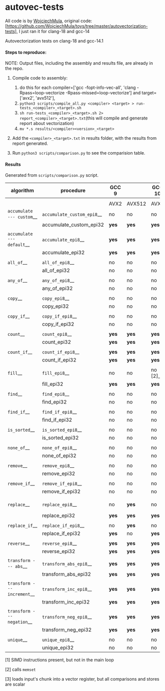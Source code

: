# autovec-tests
All code is by [WojciechMula](https://github.com/WojciechMula), original code: [https://github.com/WojciechMula/toys/tree/master/autovectorization-tests], I just ran it for clang-18 and gcc-14

Autovectorization tests on clang-18 and gcc-14.1 

#### Steps to reproduce:
NOTE: Output files, including the assembly and results file, are already in the repo.

1. Compile code to assembly:
	1. do this for each compiler=['gcc -fopt-info-vec-all', 'clang -Rpass=loop-vectorize -Rpass-missed=loop-vectorize'] and target=['avx2', 'avx512'],
	2. `python3 scripts/compile_all.py <compiler> <target> > run-tests_<compiler>_<target>.sh`
	3. `sh run-tests_<compiler>_<target>.sh 2> report_<compiler>_<target>.txt`(this will compile and generate report about vectorization)
	4. `mv *.s results/<compiler><version>_<target>`
2. Add the `<compiler>_<target>.txt` in results folder, with the results from report generated.

3. Run `python3 scripts/comparison.py` to see the comparision table.

#### Results

Generated from `scripts/comparison.py` script.

|           algorithm           |          procedure           |        GCC 9        |           |       GCC 10        |           |       GCC 14        |           |       Clang 9       |           |      Clang 11       |           |      Clang 18       |           |
|-------------------------------|------------------------------|---------------------|-----------|---------------------|-----------|---------------------|-----------|---------------------|-----------|---------------------|-----------|---------------------|-----------|
|                               |                              |                     |           |                     |           |                     |           |                     |           |                     |           |                     |           |
|                               |                              |   AVX2              |  AVX512   |   AVX2              |  AVX512   |   AVX2              |  AVX512   |   AVX2              |  AVX512   |   AVX2              |  AVX512   |   AVX2              |  AVX512   |
|  `accumulate --- custom`__    |  `accumulate_custom_epi8`__  |  no                 |  no       |  no                 |  no       |  no                 |  no       |  no                 |  no       |  no                 |  no       |  no                 |  no       |
|                               |  accumulate_custom_epi32     |  **yes**            |  **yes**  |  **yes**            |  **yes**  |  **yes**            |  **yes**  |  **yes**            |  **yes**  |  **yes**            |  **yes**  |  **yes**            |  **yes**  |
|                               |                              |                     |           |                     |           |                     |           |                     |           |                     |           |                     |           |
|  `accumulate --- default`__   |  `accumulate_epi8`__         |  **yes**            |  **yes**  |  **yes**            |  **yes**  |  **yes**            |  **yes**  |  **yes**            |  **yes**  |  **yes**            |  **yes**  |  **yes**            |  **yes**  |
|                               |  accumulate_epi32            |  **yes**            |  **yes**  |  **yes**            |  **yes**  |  **yes**            |  **yes**  |  **yes**            |  **yes**  |  **yes**            |  **yes**  |  **yes**            |  **yes**  |
|                               |                              |                     |           |                     |           |                     |           |                     |           |                     |           |                     |           |
|  `all_of`__                   |  `all_of_epi8`__             |  no                 |  no       |  no                 |  no       |  no                 |  no       |  no                 |  no       |  no                 |  no       |  no                 |  no       |
|                               |  all_of_epi32                |  no                 |  no       |  no                 |  no       |  no                 |  no       |  no                 |  no       |  no                 |  no       |  no                 |  no       |
|                               |                              |                     |           |                     |           |                     |           |                     |           |                     |           |                     |           |
|  `any_of`__                   |  `any_of_epi8`__             |  no                 |  no       |  no                 |  no       |  no                 |  no       |  no                 |  no       |  no                 |  no       |  no                 |  no       |
|                               |  any_of_epi32                |  no                 |  no       |  no                 |  no       |  no                 |  no       |  no                 |  no       |  no                 |  no       |  no                 |  no       |
|                               |                              |                     |           |                     |           |                     |           |                     |           |                     |           |                     |           |
|  `copy`__                     |  `copy_epi8`__               |  no                 |  no       |  no                 |  no [1]_  |  no                 |  no       |  no                 |  no       |  no                 |  no       |  no                 |  no       |
|                               |  copy_epi32                  |  no                 |  no       |  no                 |  no [1]_  |  no                 |  no       |  no                 |  no       |  no                 |  no       |  no                 |  no       |
|                               |                              |                     |           |                     |           |                     |           |                     |           |                     |           |                     |           |
|  `copy_if`__                  |  `copy_if_epi8`__            |  no                 |  no       |  no                 |  no [1]_  |  no                 |  no       |  no                 |  no       |  no                 |  no       |  no                 |  no       |
|                               |  copy_if_epi32               |  no                 |  no       |  no                 |  no [1]_  |  no                 |  no       |  no                 |  no       |  no                 |  no       |  no                 |  no       |
|                               |                              |                     |           |                     |           |                     |           |                     |           |                     |           |                     |           |
|  `count`__                    |  `count_epi8`__              |  **yes**            |  **yes**  |  **yes**            |  **yes**  |  **yes**            |  **yes**  |  **yes**            |  **yes**  |  **yes**            |  **yes**  |  **yes**            |  **yes**  |
|                               |  count_epi32                 |  **yes**            |  **yes**  |  **yes**            |  **yes**  |  **yes**            |  **yes**  |  **yes**            |  **yes**  |  **yes**            |  **yes**  |  **yes**            |  **yes**  |
|                               |                              |                     |           |                     |           |                     |           |                     |           |                     |           |                     |           |
|  `count_if`__                 |  `count_if_epi8`__           |  **yes**            |  **yes**  |  **yes**            |  **yes**  |  **yes**            |  **yes**  |  **yes**            |  **yes**  |  **yes**            |  **yes**  |  **yes**            |  **yes**  |
|                               |  count_if_epi32              |  **yes**            |  **yes**  |  **yes**            |  **yes**  |  **yes**            |  **yes**  |  **yes**            |  **yes**  |  **yes**            |  **yes**  |  **yes**            |  **yes**  |
|                               |                              |                     |           |                     |           |                     |           |                     |           |                     |           |                     |           |
|  `fill`__                     |  `fill_epi8`__               |  no                 |  no       |  no [2]_            |  no [2]_  |  no [2]_            |  no [2]_  |  no                 |  no       |  no [2]_            |  no [2]_  |  no [2]_            |  no [2]_  |
|                               |  fill_epi32                  |  **yes**            |  **yes**  |  **yes**            |  **yes**  |  **yes**            |  **yes**  |  **yes**            |  **yes**  |  **yes**            |  **yes**  |  **yes**            |  **yes**  |
|                               |                              |                     |           |                     |           |                     |           |                     |           |                     |           |                     |           |
|  `find`__                     |  `find_epi8`__               |  no                 |  no       |  no                 |  no       |  no                 |  no       |  no                 |  no       |  no                 |  no       |  no                 |  no       |
|                               |  find_epi32                  |  no                 |  no       |  no                 |  no       |  no                 |  no       |  no                 |  no       |  no                 |  no       |  no                 |  no       |
|                               |                              |                     |           |                     |           |                     |           |                     |           |                     |           |                     |           |
|  `find_if`__                  |  `find_if_epi8`__            |  no                 |  no       |  no                 |  no       |  no                 |  no       |  no                 |  no       |  no                 |  no       |  no                 |  no       |
|                               |  find_if_epi32               |  no                 |  no       |  no                 |  no       |  no                 |  no       |  no                 |  no       |  no                 |  no       |  no                 |  no       |
|                               |                              |                     |           |                     |           |                     |           |                     |           |                     |           |                     |           |
|  `is_sorted`__                |  `is_sorted_epi8`__          |  no                 |  no       |  no                 |  no       |  no                 |  no       |  no                 |  no       |  no                 |  no       |  no                 |  no       |
|                               |  is_sorted_epi32             |  no                 |  no       |  no                 |  no       |  no                 |  no       |  no                 |  no       |  no                 |  no       |  no                 |  no       |
|                               |                              |                     |           |                     |           |                     |           |                     |           |                     |           |                     |           |
|  `none_of`__                  |  `none_of_epi8`__            |  no                 |  no       |  no                 |  no       |  no                 |  no       |  no                 |  no       |  no                 |  no       |  no                 |  no       |
|                               |  none_of_epi32               |  no                 |  no       |  no                 |  no       |  no                 |  no       |  no                 |  no       |  no                 |  no       |  no                 |  no       |
|                               |                              |                     |           |                     |           |                     |           |                     |           |                     |           |                     |           |
|  `remove`__                   |  `remove_epi8`__             |  no                 |  no       |  no                 |  no       |  no                 |  no       |  no                 |  no       |  no                 |  no       |  no                 |  no       |
|                               |  remove_epi32                |  no                 |  no       |  no                 |  no       |  no                 |  no       |  no                 |  no       |  no                 |  no       |  no                 |  no       |
|                               |                              |                     |           |                     |           |                     |           |                     |           |                     |           |                     |           |
|  `remove_if`__                |  `remove_if_epi8`__          |  no                 |  no       |  no                 |  no       |  no                 |  no       |  no                 |  no       |  no                 |  no       |  no                 |  no       |
|                               |  remove_if_epi32             |  no                 |  no       |  no                 |  no       |  no                 |  no       |  no                 |  no       |  no                 |  no       |  no                 |  no       |
|                               |                              |                     |           |                     |           |                     |           |                     |           |                     |           |                     |           |
|  `replace`__                  |  `replace_epi8`__            |  no                 |  **yes**  |  no                 |  **yes**  |  no                 |  **yes**  |  no [3]_            |  **yes**  |  **yes**            |  **yes**  |  **yes**            |  **yes**  |
|                               |  replace_epi32               |  **yes**            |  **yes**  |  **yes**            |  **yes**  |  **yes**            |  **yes**  |  **yes**            |  **yes**  |  **yes**            |  **yes**  |  **yes**            |  **yes**  |
|                               |                              |                     |           |                     |           |                     |           |                     |           |                     |           |                     |           |
|  `replace_if`__               |  `replace_if_epi8`__         |  no                 |  **yes**  |  no                 |  **yes**  |  no                 |  **yes**  |  no                 |  **yes**  |  no                 |  no       |  no                 |  no       |
|                               |  replace_if_epi32            |  **yes**            |  no       |  **yes**            |  **yes**  |  **yes**            |  **yes**  |  no                 |  no       |  no                 |  no       |  no                 |  no       |
|                               |                              |                     |           |                     |           |                     |           |                     |           |                     |           |                     |           |
|  `reverse`__                  |  `reverse_epi8`__            |  **yes**            |  **yes**  |  **yes**            |  **yes**  |  **yes**            |  **yes**  |  no                 |  no       |  no                 |  no       |  no                 |  no       |
|                               |  reverse_epi32               |  **yes**            |  **yes**  |  **yes**            |  **yes**  |  **yes**            |  **yes**  |  no                 |  no       |  no                 |  no       |  no                 |  no       |
|                               |                              |                     |           |                     |           |                     |           |                     |           |                     |           |                     |           |
|  `transform --- abs`__        |  `transform_abs_epi8`__      |  **yes**            |  **yes**  |  **yes**            |  **yes**  |  **yes**            |  **yes**  |  **yes**            |  **yes**  |  **yes**            |  **yes**  |  **yes**            |  **yes**  |
|                               |  transform_abs_epi32         |  **yes**            |  **yes**  |  **yes**            |  **yes**  |  **yes**            |  **yes**  |  **yes**            |  **yes**  |  **yes**            |  **yes**  |  **yes**            |  **yes**  |
|                               |                              |                     |           |                     |           |                     |           |                     |           |                     |           |                     |           |
|  `transform --- increment`__  |  `transform_inc_epi8`__      |  **yes**            |  **yes**  |  **yes**            |  **yes**  |  **yes**            |  **yes**  |  **yes**            |  **yes**  |  **yes**            |  **yes**  |  **yes**            |  **yes**  |
|                               |  transform_inc_epi32         |  **yes**            |  **yes**  |  **yes**            |  **yes**  |  **yes**            |  **yes**  |  **yes**            |  **yes**  |  **yes**            |  **yes**  |  **yes**            |  **yes**  |
|                               |                              |                     |           |                     |           |                     |           |                     |           |                     |           |                     |           |
|  `transform --- negation`__   |  `transform_neg_epi8`__      |  **yes**            |  **yes**  |  **yes**            |  **yes**  |  **yes**            |  **yes**  |  **yes**            |  **yes**  |  **yes**            |  **yes**  |  **yes**            |  **yes**  |
|                               |  transform_neg_epi32         |  **yes**            |  **yes**  |  **yes**            |  **yes**  |  **yes**            |  **yes**  |  **yes**            |  **yes**  |  **yes**            |  **yes**  |  **yes**            |  **yes**  |
|                               |                              |                     |           |                     |           |                     |           |                     |           |                     |           |                     |           |
|  `unique`__                   |  `unique_epi8`__             |  no                 |  no       |  no                 |  no       |  no                 |  no       |  no                 |  no       |  no                 |  no       |  no                 |  no       |
|                               |  unique_epi32                |  no                 |  no       |  no                 |  no       |  no                 |  no       |  no                 |  no       |  no                 |  no       |  no                 |  no       |


[1] SIMD instructions present, but not in the main loop

[2] calls ``memset``

[3] loads input's chunk into a vector register, but all comparisons and stores are scalar